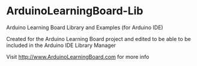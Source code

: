 # ArduinoLearningBoard-Lib
Arduino Learning Board Library and Examples (for Arduino IDE)

Created for the Arduino Learning Board project and edited to
be able to be included in the Arduino IDE Library Manager

Visit http://www.ArduinoLearningBoard.com for more info
